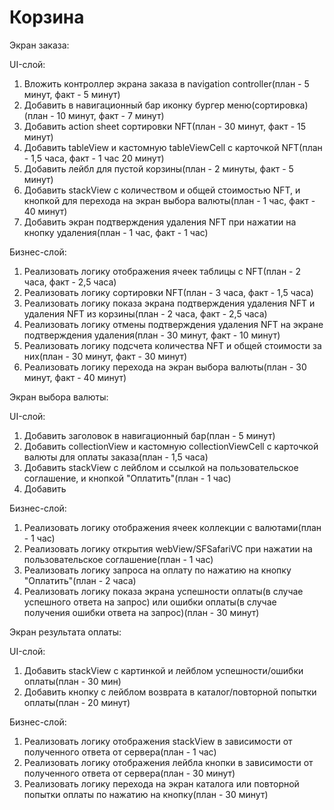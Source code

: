 # Корзина

Экран заказа:

UI-слой:
1) Вложить контроллер экрана заказа в navigation controller(план - 5 минут, факт - 5 минут)
2) Добавить в навигационный бар иконку бургер меню(сортировка)(план - 10 минут, факт - 7 минут) 
3) Добавить action sheet сортировки NFT(план - 30 минут, факт - 15 минут)
4) Добавить tableView и кастомную tableViewCell с карточкой NFT(план - 1,5 часа, факт - 1 час 20 минут)
5) Добавить лейбл для пустой корзины(план - 2 минуты, факт - 5 минут)
6) Добавить stackView с количеством и общей стоимостью NFT, и кнопкой для перехода на экран выбора валюты(план - 1 час, факт - 40 минут)
7) Добавить экран подтверждения удаления NFT при нажатии на кнопку удаления(план - 1 час, факт - 1 час)

Бизнес-слой:
1) Реализовать логику отображения ячеек таблицы с NFT(план - 2 часа, факт - 2,5 часа)
2) Реализовать логику сортировки NFT(план - 3 часа, факт - 1,5 часа)
3) Реализовать логику показа экрана подтверждения удаления NFT и удаления NFT из корзины(план - 2 часа, факт - 2,5 часа)
4) Реализовать логику отмены подтверждения удаления NFT на экране подтверждения удаления(план - 30 минут, факт - 10 минут)
5) Реализовать логику подсчета количества NFT и общей стоимости за них(план - 30 минут, факт - 30 минут)
6) Реализовать логику перехода на экран выбора валюты(план - 30 минут, факт - 40 минут)


Экран выбора валюты:

UI-слой:
1) Добавить заголовок в навигационный бар(план - 5 минут)
2) Добавить collectionView и кастомную collectionViewCell с карточкой валюты для оплаты заказа(план - 1,5 часа)
3) Добавить stackView с лейблом и ссылкой на пользовательское соглашение, и кнопкой "Оплатить"(план - 1 час)
4) Добавить 

Бизнес-слой:
1) Реализовать логику отображения ячеек коллекции с валютами(план - 1 час)
2) Реализовать логику открытия webView/SFSafariVC при нажатии на пользовательское соглашение(план - 1 час)
3) Реализовать логику запроса на оплату по нажатию на кнопку "Оплатить"(план - 2 часа)
4) Реализовать логику показа экрана успешности оплаты(в случае успешного ответа на запрос) или ошибки оплаты(в случае получения ошибки ответа на запрос)(план - 30 минут)


Экран результата оплаты:

UI-слой:
1) Добавить stackView c картинкой и лейблом успешности/ошибки оплаты(план - 30 мин)
2) Добавить кнопку с лейблом возврата в каталог/повторной попытки оплаты(план - 20 минут)

Бизнес-слой:
1) Реализовать логику отображения stackView в зависимости от полученного ответа от сервера(план - 1 час)
2) Реализовать логику отображения лейбла кнопки в зависимости от полученного ответа от сервера(план - 30 минут)
3) Реализовать логику перехода на экран каталога или повторной попытки оплаты по нажатию на кнопку(план - 30 минут)
